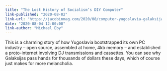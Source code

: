 ```yaml
---
title: "The Lost History of Socialism’s DIY Computer"
link-published: "2020-08-02"
link-url: "https://jacobinmag.com/2020/08/computer-yugoslavia-galaksija-voja-antonic"
date: "2020-08-04 12:00:00"
link-author: "Michael Eby"
---
```



This is a charming story of how Yugoslavia bootstrapped its own PC industry – open source, assembled at home, 4kb memory – and established a proto-internet involving DJ transmissions and cassettes. You can see why Galaksijas pass hands for thousands of dollars these days, which of course just makes for more melancholia.
